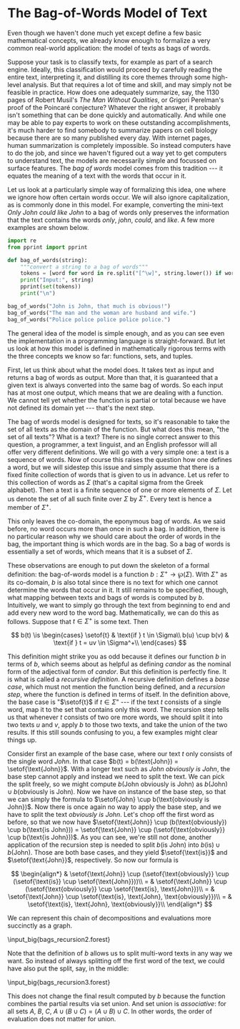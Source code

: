 # The Bag-of-Words Model of Text

Even though we haven't done much yet except define a few basic mathematical concepts, we already know enough to formalize a very common real-world application: the model of texts as bags of words.

Suppose your task is to classify texts, for example as part of a search engine.
Ideally, this classification would proceed by carefully reading the entire text, interpreting it, and distilling its core themes through some high-level analysis.
But that requires a lot of time and skill, and may simply not be feasible in practice.
How does one adequately summarize, say, the 1130 pages of Robert Musil's *The Man Without Qualities*, or Grigori Perelman's proof of the Poincaré conjecture?
Whatever the right answer, it probably isn't something that can be done quickly and automatically.
And while one may be able to pay experts to work on these outstanding accomplishments, it's much harder to find somebody to summarize papers on cell biology because there are so many published every day.
With internet pages, human summarization is completely impossible.
So instead computers have to do the job, and since we haven't figured out a way yet to get computers to understand text, the models are necessarily simple and focussed on surface features.
The *bag of words* model comes from this tradition --- it equates the meaning of a text with the words that occur in it.

Let us look at a particularly simple way of formalizing this idea, one where we ignore how often certain words occur.
We will also ignore capitalization, as is commonly done in this model. 
For example, converting the mini-text *Only John could like John* to a bag of words only preserves the information that the text contains the words *only*, *john*, *could*, and *like*.
A few more examples are shown below.

```python
import re
from pprint import pprint

def bag_of_words(string):
    """convert a string to a bag of words"""
    tokens = [word for word in re.split("[^\w]", string.lower()) if word]
    print("Input:", string)
    pprint(set(tokens))
    print("\n")

bag_of_words("John is John, that much is obvious!")
bag_of_words("The man and the woman are husband and wife.")
bag_of_words("Police police police police police.")
```

The general idea of the model is simple enough, and as you can see even the implementation in a programming language is straight-forward.
But let us look at how this model is defined in mathematically rigorous terms with the three concepts we know so far: functions, sets, and tuples.

First, let us think about what the model does.
It takes text as input and returns a bag of words as output.
More than that, it is guaranteed that a given text is always converted into the same bag of words.
So each input has at most one output, which means that we are dealing with a function.
We cannot tell yet whether the function is partial or total because we have not defined its domain yet --- that's the next step.

The bag of words model is designed for texts, so it's reasonable to take the set of all texts as the domain of the function.
But what does this mean, "the set of all texts"?
What is a text?
There is no single correct answer to this question, a programmer, a text linguist, and an English professor will all offer very different definitions.
We will go with a very simple one: a text is a sequence of words.
Now of course this raises the question how one defines a word, but we will sidestep this issue and simply assume that there is a fixed finite collection of words that is given to us in advance.
Let us refer to this collection of words as $\Sigma$ (that's a capital sigma from the Greek alphabet).
Then a text is a finite sequence of one or more elements of $\Sigma$.
Let us denote the set of all such finite over $\Sigma$ by $\Sigma^+$.
Every text is hence a member of $\Sigma^+$.

This only leaves the co-domain, the eponymous bag of words.
As we said before, no word occurs more than once in such a bag.
In addition, there is no particular reason why we should care about the order of words in the bag, the important thing is which words are in the bag.
So a bag of words is essentially a set of words, which means that it is a subset of $\Sigma$.

These observations are enough to put down the skeleton of a formal definition: the bag-of-words model is a function $b: \Sigma^+ \rightarrow \wp(\Sigma)$.
With $\Sigma^+$ as its co-domain, $b$ is also total since there is no text for which one cannot determine the words that occur in it.
It still remains to be specified, though, what mapping between texts and bags of words is computed by $b$.
Intuitively, we want to simply go through the text from beginning to end and add every new word to the word bag.
Mathematically, we can do this as follows.
Suppose that $t \in \Sigma^+$ is some text.
Then

$$
b(t)
\is
\begin{cases}
    \setof{t} & \text{if } t \in \Sigma\\
    b(u) \cup b(v) & \text{if } t = uv \in \Sigma^+\\
\end{cases}
$$

This definition might strike you as odd because it defines our function $b$ in terms of $b$, which seems about as helpful as defining *candor* as the nominal form of the adjectival form of *candor*.
But this definition is perfectly fine.
It is what is called a *recursive definition*.
A recursive definition defines a *base case*, which must not mention the function being defined, and a *recursion step*, where the function is defined in terms of itself.
In the definition above, the base case is "$\setof{t}$ if $t \in \Sigma$" --- if the text $t$ consists of a single word, map it to the set that contains only this word.
The recursion step tells us that whenever $t$ consists of two ore more words, we should split it into two texts $u$ and $v$, apply $b$ to those two texts, and take the union of the two results.
If this still sounds confusing to you, a few examples might clear things up.

Consider first an example of the base case, where our text $t$ only consists of the single word *John*.
In that case $b(t) = b(\text{John}) = \setof{\text{John}}$.
With a longer text such as *John obviously is John*, the base step cannot apply and instead we need to split the text.
We can pick the split freely, so we might compute $b(\text{John obviously is John})$ as $b(\text{John}) \cup b(\text{obviously is John})$.
Now we have on instance of the base step, so that we can simply the formula to $\setof{John} \cup b(\text{obviously is John})$.
Now there is once again no way to apply the base step, and we have to split the text *obviously is John*.
Let's chop off the first word as before, so that we now have $\setof{\text{John}} \cup (b(\text{obviously}) \cup b(\text{is John})) = \setof{\text{John}} \cup (\setof{\text{obviously}} \cup b(\text{is John}))$.
As you can see, we're still not done, another application of the recursion step is needed to split $b(\text{is John})$ into $b(\text{is}) \cup b(\text{John})$.
Those are both base cases, and they yield $\setof{\text{is}}$ and $\setof{\text{John}}$, respectively.
So now our formula is

$$
\begin{align*}
  & \setof{\text{John}} \cup (\setof{\text{obviously}} \cup (\setof{\text{is}} \cup \setof{\text{John}}))\\
= & \setof{\text{John}} \cup (\setof{\text{obviously}} \cup \setof{\text{is}, \text{John}})\\
= & \setof{\text{John}} \cup \setof{\text{is}, \text{John}, \text{obviously}})\\
= & \setof{\text{is}, \text{John}, \text{obviously}}\\
\end{align*}
$$

We can represent this chain of decompositions and evaluations more succinctly as a graph.

\input_big{bags_recursion2.forest}

Note that the definition of $b$ allows us to split multi-word texts in any way we want.
So instead of always splitting off the first word of the text, we could have also put the split, say, in the middle:

\input_big{bags_recursion3.forest}

This does not change the final result computed by $b$ because the function combines the partial results via set union.
And set union is *associative*: for all sets $A$, $B$, $C$, $A \cup (B \cup C) = (A \cup B) \cup C$.
In other words, the order of evaluation does not matter for union.
